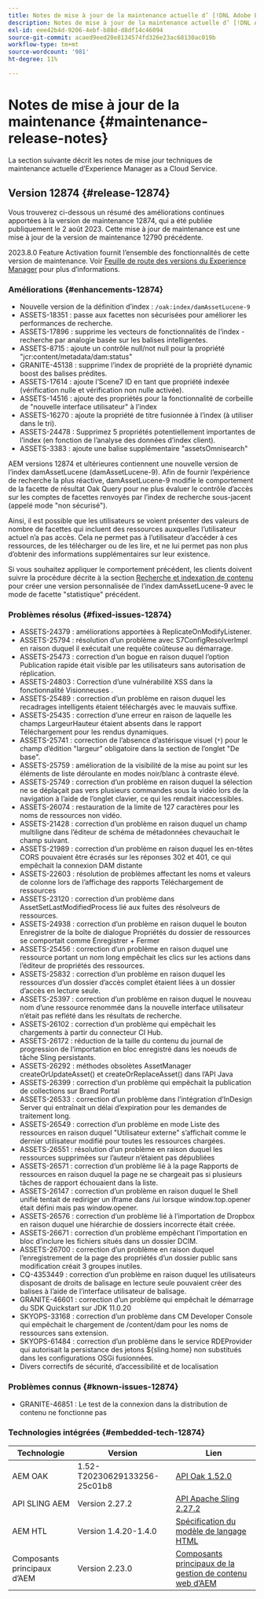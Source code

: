 ```yaml
---
title: Notes de mise à jour de la maintenance actuelle d’ [!DNL Adobe Experience Manager]  as a Cloud Service.
description: Notes de mise à jour de la maintenance actuelle d’ [!DNL Adobe Experience Manager]  as a Cloud Service.
exl-id: eee42b4d-9206-4ebf-b88d-d8df14c46094
source-git-commit: acaed9eed20e8134574fd326e23ac68130ac019b
workflow-type: tm+mt
source-wordcount: '981'
ht-degree: 11%

---
```


# Notes de mise à jour de la maintenance {#maintenance-release-notes}

La section suivante décrit les notes de mise jour techniques de maintenance actuelle d’Experience Manager as a Cloud Service.

## Version 12874 {#release-12874}

Vous trouverez ci-dessous un résumé des améliorations continues apportées à la version de maintenance 12874, qui a été publiée publiquement le 2 août 2023. Cette mise à jour de maintenance est une mise à jour de la version de maintenance 12790 précédente.

2023.8.0 Feature Activation fournit l’ensemble des fonctionnalités de cette version de maintenance. Voir [Feuille de route des versions du Experience Manager](https://experienceleague.adobe.com/docs/experience-manager-release-information/aem-release-updates/update-releases-roadmap.html?lang=fr) pour plus d’informations.

### Améliorations {#enhancements-12874}

- Nouvelle version de la définition d’index : `/oak:index/damAssetLucene-9`
- ASSETS-18351 : passe aux facettes non sécurisées pour améliorer les performances de recherche.
- ASSETS-17896 : supprime les vecteurs de fonctionnalités de l’index - recherche par analogie basée sur les balises intelligentes.
- ASSETS-8715 : ajoute un contrôle null/not null pour la propriété &quot;jcr:content/metadata/dam:status&quot;
- GRANITE-45138 : supprime l’index de propriété de la propriété dynamic boost des balises prédites.
- ASSETS-17614 : ajoute l’Scene7 ID en tant que propriété indexée (vérification nulle et vérification non nulle activée).
- ASSETS-14516 : ajoute des propriétés pour la fonctionnalité de corbeille de &quot;nouvelle interface utilisateur&quot; à l’index
- ASSETS-16270 : ajoute la propriété de titre fusionnée à l’index (à utiliser dans le tri).
- ASSETS-24478 : Supprimez 5 propriétés potentiellement importantes de l’index (en fonction de l’analyse des données d’index client).
- ASSETS-3383 : ajoute une balise supplémentaire &quot;assetsOmnisearch&quot;

AEM versions 12874 et ultérieures contiennent une nouvelle version de l’index damAssetLucene (damAssetLucene-9). Afin de fournir l’expérience de recherche la plus réactive, damAssetLucene-9 modifie le comportement de la facette de résultat Oak Query pour ne plus évaluer le contrôle d’accès sur les comptes de facettes renvoyés par l’index de recherche sous-jacent (appelé mode &quot;non sécurisé&quot;).

Ainsi, il est possible que les utilisateurs se voient présenter des valeurs de nombre de facettes qui incluent des ressources auxquelles l’utilisateur actuel n’a pas accès. Cela ne permet pas à l’utilisateur d’accéder à ces ressources, de les télécharger ou de les lire, et ne lui permet pas non plus d’obtenir des informations supplémentaires sur leur existence.

Si vous souhaitez appliquer le comportement précédent, les clients doivent suivre la procédure décrite à la section [Recherche et indexation de contenu](/help/operations/indexing.md) pour créer une version personnalisée de l’index damAssetLucene-9 avec le mode de facette &quot;statistique&quot; précédent.

### Problèmes résolus {#fixed-issues-12874}

- ASSETS-24379 : améliorations apportées à ReplicateOnModifyListener.
- ASSETS-25794 : résolution d’un problème avec S7ConfigResolverImpl en raison duquel il exécutait une requête coûteuse au démarrage.
- ASSETS-25473 : correction d’un bogue en raison duquel l’option Publication rapide était visible par les utilisateurs sans autorisation de réplication.
- ASSETS-24803 : Correction d’une vulnérabilité XSS dans la fonctionnalité Visionneuses .
- ASSETS-25489 : correction d’un problème en raison duquel les recadrages intelligents étaient téléchargés avec le mauvais suffixe.
- ASSETS-25435 : correction d’une erreur en raison de laquelle les champs LargeurHauteur étaient absents dans le rapport Téléchargement pour les rendus dynamiques.
- ASSETS-25741 : correction de l’absence d’astérisque visuel (`*`) pour le champ d’édition &quot;largeur&quot; obligatoire dans la section de l’onglet &quot;De base&quot;.
- ASSETS-25759 : amélioration de la visibilité de la mise au point sur les éléments de liste déroulante en modes noir/blanc à contraste élevé.
- ASSETS-25749 : correction d’un problème en raison duquel la sélection ne se déplaçait pas vers plusieurs commandes sous la vidéo lors de la navigation à l’aide de l’onglet clavier, ce qui les rendait inaccessibles.
- ASSETS-26074 : restauration de la limite de 127 caractères pour les noms de ressources non vidéo.
- ASSETS-21428 : correction d’un problème en raison duquel un champ multiligne dans l’éditeur de schéma de métadonnées chevauchait le champ suivant.
- ASSETS-21989 : correction d’un problème en raison duquel les en-têtes CORS pouvaient être écrasés sur les réponses 302 et 401, ce qui empêchait la connexion DAM distante
- ASSETS-22603 : résolution de problèmes affectant les noms et valeurs de colonne lors de l’affichage des rapports Téléchargement de ressources
- ASSETS-23120 : correction d’un problème dans AssetSetLastModifiedProcess lié aux fuites des résolveurs de ressources.
- ASSETS-24938 : correction d’un problème en raison duquel le bouton Enregistrer de la boîte de dialogue Propriétés du dossier de ressources se comportait comme Enregistrer + Fermer
- ASSETS-25456 : correction d’un problème en raison duquel une ressource portant un nom long empêchait les clics sur les actions dans l’éditeur de propriétés des ressources.
- ASSETS-25832 : correction d’un problème en raison duquel les ressources d’un dossier d’accès complet étaient liées à un dossier d’accès en lecture seule.
- ASSETS-25397 : correction d’un problème en raison duquel le nouveau nom d’une ressource renommée dans la nouvelle interface utilisateur n’était pas reflété dans les résultats de recherche.
- ASSETS-26102 : correction d’un problème qui empêchait les chargements à partir du connecteur CI Hub.
- ASSETS-26172 : réduction de la taille du contenu du journal de progression de l’importation en bloc enregistré dans les noeuds de tâche Sling persistants.
- ASSETS-26292 : méthodes obsolètes AssetManager createOrUpdateAsset() et createOrReplaceAsset() dans l’API Java
- ASSETS-26399 : correction d’un problème qui empêchait la publication de collections sur Brand Portal
- ASSETS-26533 : correction d’un problème dans l’intégration d’InDesign Server qui entraînait un délai d’expiration pour les demandes de traitement long.
- ASSETS-26549 : correction d’un problème en mode Liste des ressources en raison duquel &quot;Utilisateur externe&quot; s’affichait comme le dernier utilisateur modifié pour toutes les ressources chargées.
- ASSETS-26551 : résolution d’un problème en raison duquel les ressources supprimées sur l’auteur n’étaient pas dépubliées
- ASSETS-26571 : correction d’un problème lié à la page Rapports de ressources en raison duquel la page ne se chargeait pas si plusieurs tâches de rapport échouaient dans la liste.
- ASSETS-26147 : correction d’un problème en raison duquel le Shell unifié tentait de rediriger un iframe dans /ui lorsque window.top.opener était défini mais pas window.opener.
- ASSETS-26576 : correction d’un problème lié à l’importation de Dropbox en raison duquel une hiérarchie de dossiers incorrecte était créée.
- ASSETS-26671 : correction d’un problème empêchant l’importation en bloc d’inclure les fichiers situés dans un dossier DCIM.
- ASSETS-26700 : correction d’un problème en raison duquel l’enregistrement de la page des propriétés d’un dossier public sans modification créait 3 groupes inutiles.
- CQ-4353449 : correction d’un problème en raison duquel les utilisateurs disposant de droits de balisage en lecture seule pouvaient créer des balises à l’aide de l’interface utilisateur de balisage.
- GRANITE-46601 : correction d’un problème qui empêchait le démarrage du SDK Quickstart sur JDK 11.0.20
- SKYOPS-33168 : correction d’un problème dans CM Developer Console qui empêchait le chargement de /content/dam pour les noms de ressources sans extension.
- SKYOPS-61484 : correction d’un problème dans le service RDEProvider qui autorisait la persistance des jetons ${sling.home} non substitués dans les configurations OSGi fusionnées.
- Divers correctifs de sécurité, d’accessibilité et de localisation

### Problèmes connus {#known-issues-12874}

- GRANITE-46851 : Le test de la connexion dans la distribution de contenu ne fonctionne pas

### Technologies intégrées {#embedded-tech-12874}

| Technologie | Version | Lien |
|---|---|---|
| AEM OAK | 1.52-T20230629133256-25c01b8 | [API Oak 1.52.0](https://www.javadoc.io/doc/org.apache.jackrabbit/oak-api/1.52.0/index.html) |
| API SLING AEM | Version 2.27.2 | [API Apache Sling 2.27.2](https://www.javadoc.io/doc/org.apache.sling/org.apache.sling.api/latest/index.html) |
| AEM HTL | Version 1.4.20-1.4.0 | [Spécification du modèle de langage HTML](https://github.com/adobe/htl-spec) |
| Composants principaux d’AEM | Version 2.23.0 | [Composants principaux de la gestion de contenu web d’AEM](https://github.com/adobe/aem-core-wcm-components) |
